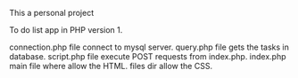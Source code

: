 This a personal project 

To do list app in PHP version 1.

connection.php file connect to mysql server.
query.php file gets the tasks in database.
script.php file execute POST requests from index.php.
index.php main file where allow the HTML.
files dir allow the CSS.
